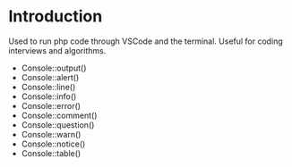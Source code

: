 # Introduction
Used to run php code through VSCode and the terminal. Useful for coding interviews and algorithms.

* Console::output()
* Console::alert()
* Console::line()
* Console::info()
* Console::error()
* Console::comment()
* Console::question()
* Console::warn()
* Console::notice()
* Console::table()

